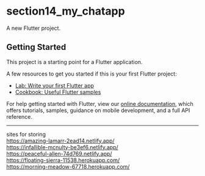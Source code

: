# section14_my_chatapp

A new Flutter project.

## Getting Started

This project is a starting point for a Flutter application.

A few resources to get you started if this is your first Flutter project:

- [Lab: Write your first Flutter app](https://flutter.dev/docs/get-started/codelab)
- [Cookbook: Useful Flutter samples](https://flutter.dev/docs/cookbook)

For help getting started with Flutter, view our
[online documentation](https://flutter.dev/docs), which offers tutorials,
samples, guidance on mobile development, and a full API reference.



-----
sites for storing <br>
https://amazing-lamarr-2ead14.netlify.app/ <br>
https://infallible-mcnulty-be3ef6.netlify.app/ <br>
https://peaceful-allen-74d769.netlify.app/ <br>
https://floating-sierra-11538.herokuapp.com/ <br>
https://morning-meadow-67718.herokuapp.com/ <br>
